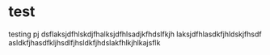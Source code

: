 # test
testing pj
dsflaksjdfhlskdjfhalksjdfhlsadjkfhdslfkjh laksjdfhlasdkfjhldskjfhsdf
asldkfjhasdfkljhsdlfjhsldkfjhdslakfhlkjhlkajsflk
